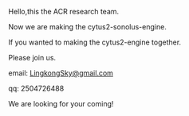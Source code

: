 Hello,this the ACR research team.

Now we are making the cytus2-sonolus-engine.

If you wanted to making the cytus2-engine together.

Please join us.

email: LingkongSky@gmail.com

qq: 2504726488

We are looking for your coming!
